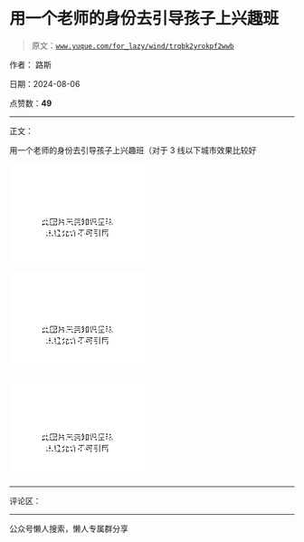 # 用一个老师的身份去引导孩子上兴趣班

> 原文：[`www.yuque.com/for_lazy/wind/trqbk2yrokpf2wwb`](https://www.yuque.com/for_lazy/wind/trqbk2yrokpf2wwb)

作者： 路斯

日期：2024-08-06

点赞数：**49**

* * *

正文：

用一个老师的身份去引导孩子上兴趣班（对于 3 线以下城市效果比较好

![](img/8d5e3eff591d3c1c097a152efcbbac40.png "None")

![](img/660803b9b6dcfaa55a38235c0ff86f11.png "None")

![](img/edbd25cffff81e28dfac85992be2dc04.png "None")

* * *

评论区：

* * *

公众号懒人搜索，懒人专属群分享